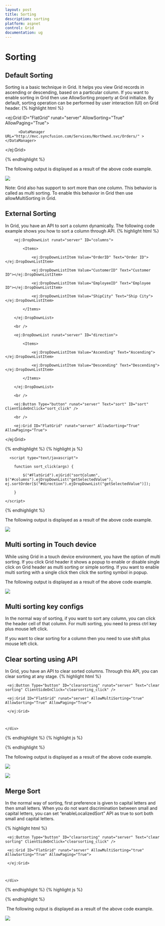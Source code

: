 ```yaml
---
layout: post
title: Sorting
description: sorting
platform: aspnet
control: Grid
documentation: ug
---
```


# Sorting

## Default Sorting

Sorting is a basic technique in Grid. It helps you view Grid records in ascending or descending, based on a particular column. If you want to enable sorting in Grid then use AllowSorting property at Grid initialize. By default, sorting operation can be performed by user interaction (UI) on Grid header.
{% highlight html %}



<ej:Grid ID="FlatGrid" runat="server" AllowSorting="True" AllowPaging="True">

          <DataManager URL="http://mvc.syncfusion.com/Services/Northwnd.svc/Orders/" ></DataManager>   

</ej:Grid>


{% endhighlight  %}




The following output is displayed as a result of the above code example.



![](Sorting_images/Sorting_img1.png)



Note: Grid also has support to sort more than one column. This behavior is called as multi sorting. To enable this behavior in Grid then use allowMultiSorting in Grid.

## External Sorting

In Grid, you have an API to sort a column dynamically. The following code example shows you how to sort a column through API. 
{% highlight html %}


<div>

        <ej:DropDownList runat="server" ID="columns">

            <Items>

                <ej:DropDownListItem Value="OrderID" Text="Order ID"></ej:DropDownListItem>

                <ej:DropDownListItem Value="CustomerID" Text="Customer ID"></ej:DropDownListItem>

                <ej:DropDownListItem Value="EmployeeID" Text="Employee ID"></ej:DropDownListItem>

                <ej:DropDownListItem Value="ShipCity" Text="Ship City"></ej:DropDownListItem>

            </Items>

        </ej:DropDownList>

        <br />

        <ej:DropDownList runat="server" ID="direction">

            <Items>

                <ej:DropDownListItem Value="Ascending" Text="Ascending"></ej:DropDownListItem>

                <ej:DropDownListItem Value="Descending" Text="Descending"></ej:DropDownListItem>

            </Items>

        </ej:DropDownList>

        <br />

        <ej:Button Type="button" runat="server" Text="sort" ID="sort" ClientSideOnClick="sort_click" />

        <br />

        <ej:Grid ID="FlatGrid" runat="server" AllowSorting="True" AllowPaging="True">

<DataManager URL="http://mvc.syncfusion.com/Services/Northwnd.svc/Orders/" ></DataManager>

</ej:Grid>



 </div>
{% endhighlight  %}
{% highlight js %}


      <script type="text/javascript">

        function sort_click(args) {

            $("#FlatGrid").ejGrid("sortColumn", $("#columns").ejDropDownList("getSelectedValue"), ej.sortOrder[$("#direction").ejDropDownList("getSelectedValue")]);

        }

    </script>



{% endhighlight  %}

The following output is displayed as a result of the above code example.



![](Sorting_images/Sorting_img3.png)



## Multi sorting in Touch device

While using Grid in a touch device environment, you have the option of multi sorting. If you click Grid header it shows a popup to enable or disable single click on Grid header as multi sorting or simple sorting. If you want to enable multi sorting with a single click then click the sorting symbol in popup.

The following output is displayed as a result of the above code example.



![](Sorting_images/Sorting_img4.png)



## Multi sorting key configs

In the normal way of sorting, if you want to sort any column, you can click the header cell of that column. For multi sorting, you need to press ctrl key plus mouse left click.

If you want to clear sorting for a column then you need to use shift plus mouse left click.

## Clear sorting using API

In Grid, you have an API to clear sorted columns. Through this API, you can clear sorting at any stage.
{% highlight html %}



   <div>

     <ej:Button Type="button" ID="clearsorting" runat="server" Text="clear sorting" ClientSideOnClick="clearsorting_click" />

     <ej:Grid ID="FlatGrid" runat="server" AllowMultiSorting="true" AllowSorting="True" AllowPaging="True">

<DataManager URL="http://mvc.syncfusion.com/Services/Northwnd.svc/Orders/" Offline="true"></DataManager>

     </ej:Grid>



    </div>

{% endhighlight  %}
{% highlight js %}
<script>

        function clearsorting_click(args) {

            $("#FlatGrid").ejGrid("clearSorting");

        }

 </script>


{% endhighlight %}






The following output is displayed as a result of the above code example.



![](Sorting_images/Sorting_img5.png) 





![](Sorting_images/Sorting_img6.png) 



## Merge Sort

In the normal way of sorting, first preference is given to capital letters and then small letters. When you do not want discrimination between small and capital letters, you can set “enableLocalizedSort” API as true to sort both small and capital letters.




{% highlight html %}



   <div>

     <ej:Button Type="button" ID="clearsorting" runat="server" Text="clear sorting" ClientSideOnClick="clearsorting_click" />

     <ej:Grid ID="FlatGrid" runat="server" AllowMultiSorting="true" AllowSorting="True" AllowPaging="True">

<DataManager URL="http://mvc.syncfusion.com/Services/Northwnd.svc/Orders/" Offline="true"></DataManager>

     </ej:Grid>



    </div>
{% endhighlight %}
{% highlight js %}


<script>

ej.Support.enableLocalizedSort=true

</script>

{% endhighlight %}


 The following output is displayed as a result of the above code example.



![](Sorting_images/Sorting_img7.png)



